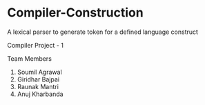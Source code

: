 # Compiler-Construction
A lexical parser to generate token for a defined language construct

Compiler Project - 1

Team Members
1. Soumil Agrawal
2. Giridhar Bajpai
3. Raunak Mantri
4. Anuj Kharbanda
